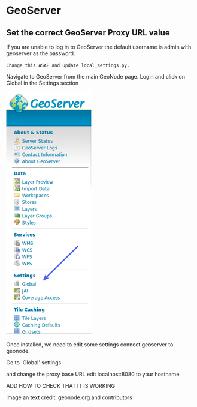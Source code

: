 # GeoServer

## Set the correct GeoServer Proxy URL value

If you are unable to log in to GeoServer the default username is admin with geoserver as the password. 

`Change this ASAP and update local_settings.py.`

Navigate to GeoServer from the main GeoNode page. Login and click on Global in the Settings section

![geoserver_settings_global.png](https://github.com/BrcMapsTeam/geonode_user_guides/blob/master/img/geoserver_settings_global.png "geoserver_settings_global.png")




Once installed, we need to edit some settings 
connect geoserver to geonode. 

Go to 'Global' settings

and change the proxy base URL
edit localhost:8080 to your hostname

ADD HOW TO CHECK THAT IT IS WORKING 



image an text credit: geonode.org and contributors
